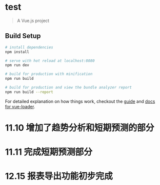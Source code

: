 # test

> A Vue.js project

## Build Setup

``` bash
# install dependencies
npm install

# serve with hot reload at localhost:8080
npm run dev

# build for production with minification
npm run build

# build for production and view the bundle analyzer report
npm run build --report
```

For detailed explanation on how things work, checkout the [guide](http://vuejs-templates.github.io/webpack/) and [docs for vue-loader](http://vuejs.github.io/vue-loader).

# 11.10  增加了趋势分析和短期预测的部分
# 11.11  完成短期预测部分

# 12.15 报表导出功能初步完成

